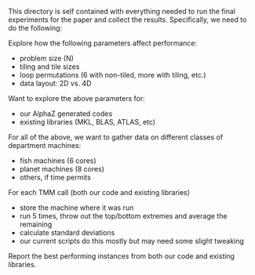 This directory is self contained with everything needed to run the final experiments for the paper and collect the results.
Specifically, we need to do the following: 

Explore how the following parameters affect performance:
* problem size (N)
* tiling and tile sizes
* loop permutations (6 with non-tiled, more with tiling, etc.)
* data layout: 2D vs. 4D

Want to explore the above parameters for:
* our AlphaZ generated codes
* existing libraries (MKL, BLAS, ATLAS, etc)

For all of the above, we want to gather data on different classes of department machines:
* fish machines (6 cores)
* planet machines (8 cores)
* others, if time permits

For each TMM call (both our code and existing libraries)
* store the machine where it was run
* run 5 times, throw out the top/bottom extremes and average the remaining
* calculate standard deviations
* our current scripts do this mostly but may need some slight tweaking

Report the best performing instances from both our code and existing libraries.